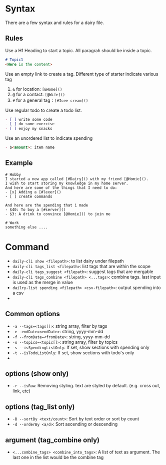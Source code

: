 # Syntax

There are a few syntax and rules for a dairy file.

## Rules
Use a H1 Heading to start a topic. All paragrah should be inside a topic.
```markdown
# Topic1
<Here is the content>
```

Use an empty link to create a tag. Different type of starter indicate various tag
1. `&` for location: `[&Home]()`
2. `@` for a contact: `[@Wife]()`
3. `#` for a general tag：`[#Icee cream]()`

Use regular todo to create a todo list.
```markdown
- [ ] write some code
- [ ] do some exercise
- [ ] enjoy my snacks
```
Use an unordered list to indicate spending
```markdown
- $<amount>: item name
```

## Example
```
# Hobby
I started a new app called [#Dairy]() with my friend [@Homie]().
I wish to start storing my knowledge in my home server.
And here are some of the things that I need to do:
- [x] Adding a [#lexer]()
- [ ] create commands

And here are the spending that i made
- $40: To buy a [#server]()
- $3: A drink to convince [@Homie]() to join me

# Work
something else ....
```

# Command
* `daily-cli show <filepath>`: to list dairy under filepath
* `daily-cli tags_list <filepath>`: list tags that are within the scope
* `daily-cli tags_suggest <filepath>`: suggest tags that are mergable
* `daily-cli tags_combine <filepath> <...tags>`: combine tags. last input is used as the merge in value
* `dailry-list spending <filepath> <csv-filepath>`: output spending into a csv
* 
## Common options
* `-a --tags=<tags[]>`: string array, filter by tags
* `-e -endDate=<endDate>`: string, yyyy-mm-dd
* `-f --fromDate=<fromDate>`: string, yyyy-mm-dd
* `-o --topics=<topic[]>`: string array, filter by topics
* `-s --isSpendingListOnly`: If set, show sections with spending only
* `-t --isTodoListOnly`: If set, show sections with todo's only
* 
## options (show only)
* `-r --isRaw`: Removing styling. text are styled by default. (e.g. cross out, link, etc)

## options (tag_list only)
* `-B --sortBy <text/count>`: Sort by text order or sort by count
* `-d --orderBy <a/d>`: Sort ascending or descending

## argument (tag_combine only)
* `<...combine_tags> <combine_into_tags>`: A list of text as argument. The last one in the list would be the combine tag
